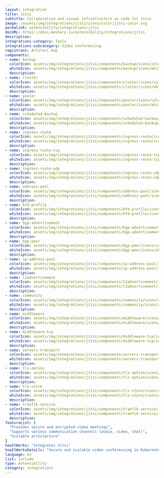 ```yaml
---
layout: integration
title: Jitsi
subtitle: Collaborative and visual infrastructure as code for Jitsi
image: /assets/img/integrations/jitsi/icons/color/jitsi-color.svg
permalink: extensibility/integrations/jitsi
docURL: https://docs.meshery.io/extensibility/integrations/jitsi
description: 
integrations-category: Tools
integrations-subcategory: Video Conferencing
registrant: Artifact Hub
components: 
- name: backup
  colorIcon: assets/img/integrations/jitsi/components/backup/icons/color/backup-color.svg
  whiteIcon: assets/img/integrations/jitsi/components/backup/icons/white/backup-white.svg
  description: 
- name: cluster
  colorIcon: assets/img/integrations/jitsi/components/cluster/icons/color/cluster-color.svg
  whiteIcon: assets/img/integrations/jitsi/components/cluster/icons/white/cluster-white.svg
  description: 
- name: pooler
  colorIcon: assets/img/integrations/jitsi/components/pooler/icons/color/pooler-color.svg
  whiteIcon: assets/img/integrations/jitsi/components/pooler/icons/white/pooler-white.svg
  description: 
- name: scheduled-backup
  colorIcon: assets/img/integrations/jitsi/components/scheduled-backup/icons/color/scheduled-backup-color.svg
  whiteIcon: assets/img/integrations/jitsi/components/scheduled-backup/icons/white/scheduled-backup-white.svg
  description: 
- name: ingress-route
  colorIcon: assets/img/integrations/jitsi/components/ingress-route/icons/color/ingress-route-color.svg
  whiteIcon: assets/img/integrations/jitsi/components/ingress-route/icons/white/ingress-route-white.svg
  description: 
- name: ingress-route-tcp
  colorIcon: assets/img/integrations/jitsi/components/ingress-route-tcp/icons/color/ingress-route-tcp-color.svg
  whiteIcon: assets/img/integrations/jitsi/components/ingress-route-tcp/icons/white/ingress-route-tcp-white.svg
  description: 
- name: ingress-route-udp
  colorIcon: assets/img/integrations/jitsi/components/ingress-route-udp/icons/color/ingress-route-udp-color.svg
  whiteIcon: assets/img/integrations/jitsi/components/ingress-route-udp/icons/white/ingress-route-udp-white.svg
  description: 
- name: address-pool
  colorIcon: assets/img/integrations/jitsi/components/address-pool/icons/color/address-pool-color.svg
  whiteIcon: assets/img/integrations/jitsi/components/address-pool/icons/white/address-pool-white.svg
  description: 
- name: bfd-profile
  colorIcon: assets/img/integrations/jitsi/components/bfd-profile/icons/color/bfd-profile-color.svg
  whiteIcon: assets/img/integrations/jitsi/components/bfd-profile/icons/white/bfd-profile-white.svg
  description: 
- name: bgp-advertisement
  colorIcon: assets/img/integrations/jitsi/components/bgp-advertisement/icons/color/bgp-advertisement-color.svg
  whiteIcon: assets/img/integrations/jitsi/components/bgp-advertisement/icons/white/bgp-advertisement-white.svg
  description: 
- name: bgp-peer
  colorIcon: assets/img/integrations/jitsi/components/bgp-peer/icons/color/bgp-peer-color.svg
  whiteIcon: assets/img/integrations/jitsi/components/bgp-peer/icons/white/bgp-peer-white.svg
  description: 
- name: ip-address-pool
  colorIcon: assets/img/integrations/jitsi/components/ip-address-pool/icons/color/ip-address-pool-color.svg
  whiteIcon: assets/img/integrations/jitsi/components/ip-address-pool/icons/white/ip-address-pool-white.svg
  description: 
- name: l2advertisement
  colorIcon: assets/img/integrations/jitsi/components/l2advertisement/icons/color/l2advertisement-color.svg
  whiteIcon: assets/img/integrations/jitsi/components/l2advertisement/icons/white/l2advertisement-white.svg
  description: 
- name: community
  colorIcon: assets/img/integrations/jitsi/components/community/icons/color/community-color.svg
  whiteIcon: assets/img/integrations/jitsi/components/community/icons/white/community-white.svg
  description: 
- name: middleware
  colorIcon: assets/img/integrations/jitsi/components/middleware/icons/color/middleware-color.svg
  whiteIcon: assets/img/integrations/jitsi/components/middleware/icons/white/middleware-white.svg
  description: 
- name: middleware-tcp
  colorIcon: assets/img/integrations/jitsi/components/middleware-tcp/icons/color/middleware-tcp-color.svg
  whiteIcon: assets/img/integrations/jitsi/components/middleware-tcp/icons/white/middleware-tcp-white.svg
  description: 
- name: servers-transport
  colorIcon: assets/img/integrations/jitsi/components/servers-transport/icons/color/servers-transport-color.svg
  whiteIcon: assets/img/integrations/jitsi/components/servers-transport/icons/white/servers-transport-white.svg
  description: 
- name: tls-option
  colorIcon: assets/img/integrations/jitsi/components/tls-option/icons/color/tls-option-color.svg
  whiteIcon: assets/img/integrations/jitsi/components/tls-option/icons/white/tls-option-white.svg
  description: 
- name: tls-store
  colorIcon: assets/img/integrations/jitsi/components/tls-store/icons/color/tls-store-color.svg
  whiteIcon: assets/img/integrations/jitsi/components/tls-store/icons/white/tls-store-white.svg
  description: 
- name: traefik-service
  colorIcon: assets/img/integrations/jitsi/components/traefik-service/icons/color/traefik-service-color.svg
  whiteIcon: assets/img/integrations/jitsi/components/traefik-service/icons/white/traefik-service-white.svg
  description: 
featureList: [
  "Provides secure and encrypted video meetings",
  "Supports various communication channels (audio, video, chat)",
  "Scalable architecture"
]
howItWorks: "Integrates Jitsi"
howItWorksDetails: "Secure and scalable video conferencing in Kubernetes"
language: en
list: include
type: extensibility
category: integrations
---
```

